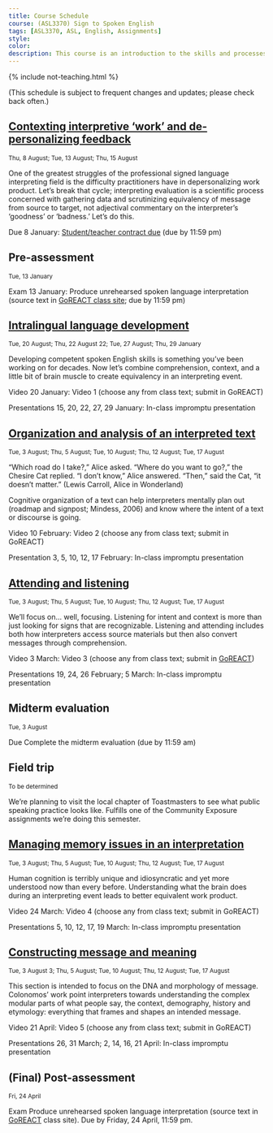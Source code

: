 ```yaml
---
title: Course Schedule
course: (ASL3370) Sign to Spoken English
tags: [ASL3370, ASL, English, Assignments]
style: 
color: 
description: This course is an introduction to the skills and processes required to produce conceptually accurate and linguistically appropriate spoken-language interpretations of ASL texts.
---
```


{% include not-teaching.html %}

(This schedule is subject to frequent changes and updates; please check back often.)


## [Contexting interpretive ‘work’ and de-personalizing feedback](http://)

<small>Thu, 8 August; Tue, 13 August; Thu, 15 August</small>

One of the greatest struggles of the professional signed language interpreting field is the difficulty practitioners have in depersonalizing work product. Let’s break that cycle; interpreting evaluation is a scientific process concerned with gathering data and scrutinizing equivalency of message from source to target, not adjectival commentary on the interpreter’s ‘goodness’ or ‘badness.’ Let’s do this.

<span class="badge badge-pill badge-info">Due</span> 8 January: [Student/teacher contract due](http://) (due by 11:59 pm)

## Pre-assessment

<small>Tue, 13 January</small>

<span class="badge badge-pill badge-warning">Exam</span> 13 January: Produce unrehearsed spoken language interpretation (source text in [GoREACT class site](http://); due by 11:59 pm)

## [Intralingual language development](http://)

<small>Tue, 20 August; Thu, 22 August 22; Tue, 27 August; Thu, 29 January</small>

Developing competent spoken English skills is something you’ve been working on for decades. Now let’s combine comprehension, context, and a little bit of brain muscle to create equivalency in an interpreting event.

<span class="badge badge-pill badge-success">Video</span> 20 January: Video 1 (choose any from class text; submit in GoREACT)

<span class="badge badge-pill badge-info">Presentations</span>  15, 20, 22, 27, 29 January: In-class impromptu presentation

## [Organization and analysis of an interpreted text](http://)

<small>Tue, 3 August; Thu, 5 August; Tue, 10 August; Thu, 12 August; Tue, 17 August</small> 

“Which road do I take?,” Alice asked.
“Where do you want to go?,” the Chesire Cat replied.
“I don’t know,” Alice answered.
“Then,” said the Cat, “it doesn’t matter.”
(Lewis Carroll, Alice in Wonderland)

Cognitive organization of a text can help interpreters mentally plan out (roadmap and signpost; Mindess, 2006) and know where the intent of a text or discourse is going.

<span class="badge badge-pill badge-success">Video</span> 10 February: Video 2 (choose any from class text; submit in GoREACT)

<span class="badge badge-pill badge-info">Presentation</span> 3, 5, 10, 12, 17 February: In-class impromptu presentation

## [Attending and listening](http://)

<small>Tue, 3 August; Thu, 5 August; Tue, 10 August; Thu, 12 August; Tue, 17 August</small> 

We’ll focus on... well, focusing. Listening for intent and context is more than just looking for signs that are recognizable. Listening and attending includes both how interpreters access source materials but then also convert messages through comprehension.

<span class="badge badge-pill badge-success">Video</span> 3 March: Video 3 (choose any from class text; submit in [GoREACT](http://))

<span class="badge badge-pill badge-info">Presentations</span>  19, 24, 26 February; 5 March: In-class impromptu presentation

## Midterm evaluation

<small>Tue, 3 August</small> 

<span class="badge badge-pill badge-info">Due</span> Complete the midterm evaluation (due by 11:59 am)

## Field trip

<small>To be determined</small>

We’re planning to visit the local chapter of Toastmasters to see what public speaking practice looks like. Fulfills one of the Community Exposure assignments we’re doing this semester.

## [Managing memory issues in an interpretation](http://)

<small>Tue, 3 August; Thu, 5 August; Tue, 10 August; Thu, 12 August; Tue, 17 August</small> 

Human cognition is terribly unique and idiosyncratic and yet more understood now than every before. Understanding what the brain does during an interpreting event leads to better equivalent work product.

<span class="badge badge-pill badge-success">Video</span> 24 March: Video 4 (choose any from class text; submit in GoREACT)

<span class="badge badge-pill badge-info">Presentations</span> 5, 10, 12, 17, 19 March: In-class impromptu presentation

## [Constructing message and meaning](http://)

<small>Tue, 3 August 3; Thu, 5 August; Tue, 10 August; Thu, 12 August; Tue, 17 August</small> 

This section is intended to focus on the DNA and morphology of message. Colonomos’ work point interpreters towards understanding the complex modular parts of what people say, the context, demography, history and etymology: everything that frames and shapes an intended message.

<span class="badge badge-pill badge-success">Video</span> 21 April: Video 5 (choose any from class text; submit in GoREACT)

<span class="badge badge-pill badge-info">Presentations</span> 26, 31 March; 2, 14, 16, 21 April: In-class impromptu presentation

## (Final) Post-assessment

<small>Fri, 24 April</small>

<span class="badge badge-pill badge-warning">Exam</span> Produce unrehearsed spoken language interpretation (source text in [GoREACT](http://) class site). Due by Friday, 24 April, 11:59 pm.
